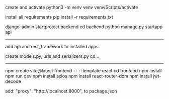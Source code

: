 create and activate 
    python3 -m venv venv
    venv/Scripts/activate

install all requirements
    pip install -r requirements.txt

django-admin startproject backend
cd backend
python manage.py startapp api

---
add api and rest_framework to installed apps

create models.py, urls and serializers.py
cd ..

---



<!-- ????????????????????????    frontend create   ????????????????????????????? -->
npm create vite@latest frontend -- --template react
 cd frontend
  npm install
  npm run dev
npm install axios
npm install react-router-dom
npm install jwt-decode



add:
"proxy": "http://localhost:8000",
to package.json